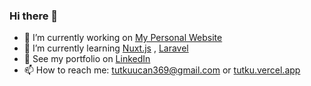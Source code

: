 ### Hi there 👋
- 🔭 I’m currently working on [My Personal Website](https://github.com/tutklon/personal-website)
- 🌱 I’m currently learning [Nuxt.js](https://nuxtjs.org/) , [Laravel](https://laravel.com/)
- 💎 See my portfolio on [LinkedIn](https://www.linkedin.com/in/tutkuucan/)
- 📫 How to reach me: [tutkuucan369@gmail.com](mailto:tutkuucan369@gmail.com) or [tutku.vercel.app](https://tutku.vercel.app)

